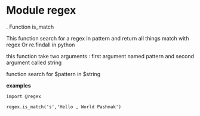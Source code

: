 # Module regex

. Function is_match

This function search for a regex in pattern and return all things match with regex 
Or re.findall in python

this function take two arguments : first argument named pattern and second argument called string

function search for $pattern in $string

**examples**

```
import @regex

regex.is_match('s','Hello , World Pashmak')
```

